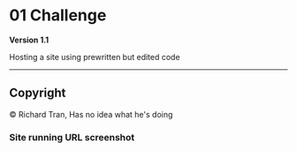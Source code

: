 # 01 Challenge

**Version 1.1**

Hosting a site using prewritten but edited code

---

## Copyright ##

© Richard Tran, Has no idea what he's doing

### Site running URL screenshot ###